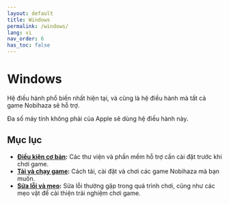 ```yaml
---
layout: default
title: Windows
permalink: /windows/
lang: vi
nav_order: 6
has_toc: false
---
```


# Windows

Hệ điều hành phổ biến nhất hiện tại, và cũng là hệ điều hành mà tất cả game Nobihaza sẽ hỗ trợ.

Đa số máy tính không phải của Apple sẽ dùng hệ điều hành này.

## Mục lục

* **[Điều kiện cơ bản](prerequisities):** Các thư viện và phần mềm hỗ trợ cần cài đặt trước khi chơi game.
* **[Tải và chạy game](installing):** Cách tải, cài đặt và chơi các game Nobihaza mà bạn muốn.
* **[Sửa lỗi và mẹo](troubleshooting):** Sửa lỗi thường gặp trong quá trình chơi, cũng như các mẹo vặt để cải thiện trải nghiệm chơi game.